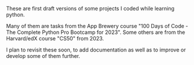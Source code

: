 These are first draft versions of some projects I coded while learning python. 

Many of them are tasks from the App Brewery course "100 Days of Code - The Complete Python Pro Bootcamp for 2023". Some others are from the Harvard/edX course "CS50" from 2023. 

I plan to revisit these soon, to add documentation as well as to improve or develop some of them further.
